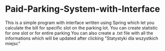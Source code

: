 # Paid-Parking-System-with-Interface
This is a simple program with interface written using Spring which let you calculate the bill for specific slot on the parking lot. 
You can create statistic for one slot or for entire parking
You can also create a .txt file with all the informations which will be updated after clicking "Statystyki dla wszystkich miejsc"
